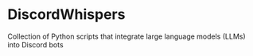 # DiscordWhispers
Collection of Python scripts that integrate large language models (LLMs) into Discord bots
